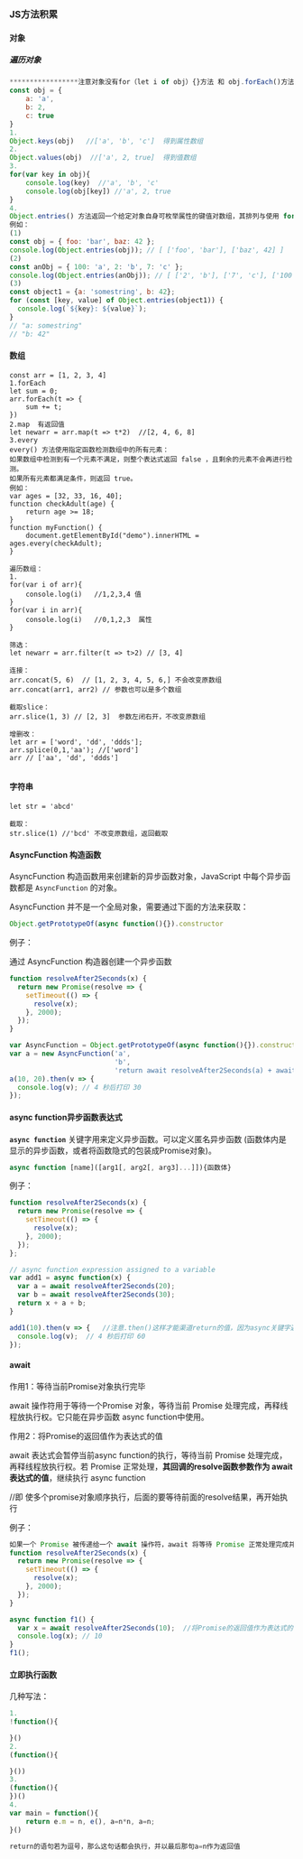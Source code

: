 ### JS方法积累

#### 对象

##### 遍历对象   

```javascript
*****************注意对象没有for（let i of obj）{}方法 和 obj.forEach()方法****************
const obj = {
	a: 'a',
	b: 2,
	c: true
}
1. 
Object.keys(obj)   //['a', 'b', 'c']  得到属性数组
2.
Object.values(obj)  //['a', 2, true]  得到值数组
3.
for(var key in obj){
	console.log(key)  //'a', 'b', 'c'
	console.log(obj[key]) //'a', 2, true
}
4.
Object.entries() 方法返回一个给定对象自身可枚举属性的键值对数组，其排列与使用 for...in 循环遍历该对象时返回的顺序一致（区别在于 for-in 循环还会枚举原型链中的属性？？）。  //这俩方法，如果对象的键是数字，可以按从小到大排序，如果是字符串，则不改变对象中的键的原始顺序
例如：
(1)
const obj = { foo: 'bar', baz: 42 };
console.log(Object.entries(obj)); // [ ['foo', 'bar'], ['baz', 42] ]
(2)
const anObj = { 100: 'a', 2: 'b', 7: 'c' };
console.log(Object.entries(anObj)); // [ ['2', 'b'], ['7', 'c'], ['100', 'a'] ]
(3)
const object1 = {a: 'somestring', b: 42};
for (const [key, value] of Object.entries(object1)) {
  console.log(`${key}: ${value}`);
}
// "a: somestring"
// "b: 42"

```

#### 数组

```
const arr = [1, 2, 3, 4]
1.forEach
let sum = 0;
arr.forEach(t => {
	sum += t;
})
2.map  有返回值
let newarr = arr.map(t => t*2)  //[2, 4, 6, 8]
3.every 
every() 方法使用指定函数检测数组中的所有元素：
如果数组中检测到有一个元素不满足，则整个表达式返回 false ，且剩余的元素不会再进行检测。
如果所有元素都满足条件，则返回 true。
例如：
var ages = [32, 33, 16, 40];
function checkAdult(age) {
    return age >= 18;
}
function myFunction() {
    document.getElementById("demo").innerHTML = ages.every(checkAdult);
}

遍历数组：
1.
for(var i of arr){
	console.log(i)   //1,2,3,4 值
}
for(var i in arr){
	console.log(i)   //0,1,2,3  属性
}

筛选：
let newarr = arr.filter(t => t>2) // [3, 4]

连接：
arr.concat(5, 6)  // [1, 2, 3, 4, 5, 6,] 不会改变原数组
arr.concat(arr1, arr2) // 参数也可以是多个数组

截取slice：
arr.slice(1, 3) // [2, 3]  参数左闭右开，不改变原数组

增删改：
let arr = ['word', 'dd', 'ddds']; 
arr.splice(0,1,'aa'); //['word']
arr // ['aa', 'dd', 'ddds']


```



#### 字符串

```
let str = 'abcd'

截取：
str.slice(1) //'bcd' 不改变原数组，返回截取
```





#### AsyncFunction  构造函数

AsyncFunction 构造函数用来创建新的异步函数对象，JavaScript 中每个异步函数都是 `AsyncFunction` 的对象。

AsyncFunction 并不是一个全局对象，需要通过下面的方法来获取：

```javascript
Object.getPrototypeOf(async function(){}).constructor
```

例子：

通过 AsyncFunction 构造器创建一个异步函数

```js
function resolveAfter2Seconds(x) {
  return new Promise(resolve => {
    setTimeout(() => {
      resolve(x);
    }, 2000);
  });
}

var AsyncFunction = Object.getPrototypeOf(async function(){}).constructor;
var a = new AsyncFunction('a', 
                          'b',
                          'return await resolveAfter2Seconds(a) + await resolveAfter2Seconds(b);');
a(10, 20).then(v => {
  console.log(v); // 4 秒后打印 30
});
```



#### async function异步函数表达式

**`async function`** 关键字用来定义异步函数。可以定义匿名异步函数 (函数体内是显示的异步函数，或者将函数隐式的包装成Promise对象)。

```javascript
async function [name]([arg1[, arg2[, arg3]...]]){函数体}
```

例子：

```javascript
function resolveAfter2Seconds(x) {
  return new Promise(resolve => {
    setTimeout(() => {
      resolve(x);
    }, 2000);
  });
};

// async function expression assigned to a variable
var add1 = async function(x) {
  var a = await resolveAfter2Seconds(20);
  var b = await resolveAfter2Seconds(30);
  return x + a + b;
}

add1(10).then(v => {   //注意.then()这样才能渠道return的值，因为async关键字返回的是Promise对象
  console.log(v);  // 4 秒后打印 60
});

```

#### await  

作用1：等待当前Promise对象执行完毕

await 操作符用于等待一个Promise 对象，等待当前 Promise 处理完成，再释线程放执行权。它只能在异步函数 async function中使用。

作用2：将Promise的返回值作为表达式的值

await 表达式会暂停当前async function的执行，等待当前 Promise 处理完成，再释线程放执行权。若 Promise 正常处理，**其回调的resolve函数参数作为 await 表达式的值**，继续执行 async function

//即 使多个promise对象顺序执行，后面的要等待前面的resolve结果，再开始执行

例子：

```js
如果一个 Promise 被传递给一个 await 操作符，await 将等待 Promise 正常处理完成并返回其处理结果。
function resolveAfter2Seconds(x) {
  return new Promise(resolve => {
    setTimeout(() => {
      resolve(x);
    }, 2000);
  });
}

async function f1() { 
  var x = await resolveAfter2Seconds(10);  //将Promise的返回值作为表达式的值，赋值给x
  console.log(x); // 10
}
f1();
```

#### 立即执行函数

几种写法：

```javascript
1. 
!function(){

}()
2.
(function(){

}())
3.
(function(){
})()
4.
var main = function(){
	return e.m = n, e(), a=n*n, a=n;
}()

return的语句若为逗号，那么这句话都会执行，并以最后那句a=n作为返回值
```



















